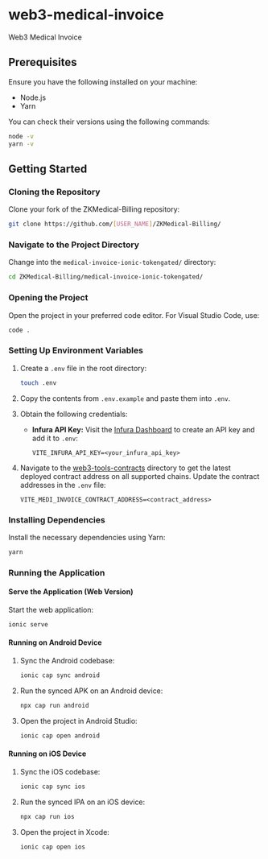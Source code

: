 # web3-medical-invoice
Web3 Medical Invoice
## Prerequisites

Ensure you have the following installed on your machine:

- Node.js
- Yarn

You can check their versions using the following commands:

```bash
node -v
yarn -v
```

## Getting Started

### Cloning the Repository

Clone your fork of the ZKMedical-Billing repository:

```bash
git clone https://github.com/[USER_NAME]/ZKMedical-Billing/
```

### Navigate to the Project Directory

Change into the `medical-invoice-ionic-tokengated/` directory:

```bash
cd ZKMedical-Billing/medical-invoice-ionic-tokengated/
```

### Opening the Project

Open the project in your preferred code editor. For Visual Studio Code, use:

```bash
code .
```

### Setting Up Environment Variables

1. Create a `.env` file in the root directory:

   ```bash
   touch .env
   ```

2. Copy the contents from `.env.example` and paste them into `.env`.

3. Obtain the following credentials:
   - **Infura API Key:** Visit the [Infura Dashboard](https://app.infura.io/) to create an API key and add it to `.env`:

     ```
     VITE_INFURA_API_KEY=<your_infura_api_key>
     ```

4. Navigate to the [web3-tools-contracts](https://github.com/seetadev/ZKMedical-Billing/tree/main/web3-tools-contracts) directory to get the latest deployed contract address on all supported chains. Update the contract addresses in the `.env` file:

     ```
     VITE_MEDI_INVOICE_CONTRACT_ADDRESS=<contract_address>
     ```

### Installing Dependencies

Install the necessary dependencies using Yarn:

```bash
yarn
```

### Running the Application

#### Serve the Application (Web Version)

Start the web application:

```bash
ionic serve
```

#### Running on Android Device

1. Sync the Android codebase:

   ```bash
   ionic cap sync android
   ```

2. Run the synced APK on an Android device:

   ```bash
   npx cap run android
   ```

3. Open the project in Android Studio:

   ```bash
   ionic cap open android
   ```

#### Running on iOS Device

1. Sync the iOS codebase:

   ```bash
   ionic cap sync ios
   ```

2. Run the synced IPA on an iOS device:

   ```bash
   npx cap run ios
   ```

3. Open the project in Xcode:

   ```bash
   ionic cap open ios
   ```
